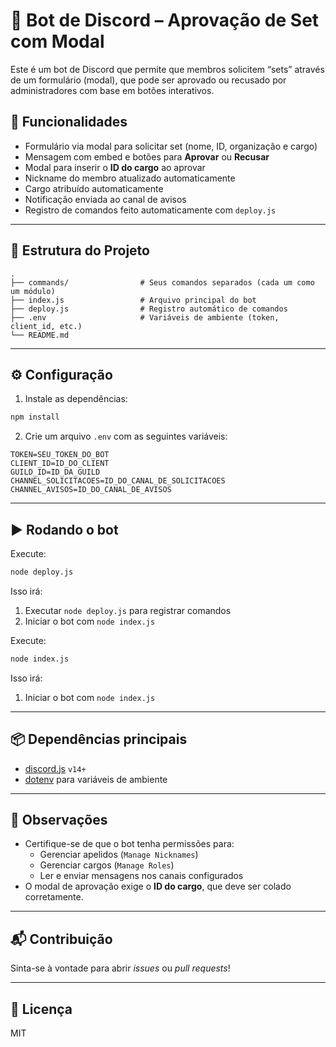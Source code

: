 # 🤖 Bot de Discord – Aprovação de Set com Modal

Este é um bot de Discord que permite que membros solicitem “sets” através de um formulário (modal), que pode ser aprovado ou recusado por administradores com base em botões interativos.

## 🚀 Funcionalidades

- Formulário via modal para solicitar set (nome, ID, organização e cargo)
- Mensagem com embed e botões para **Aprovar** ou **Recusar**
- Modal para inserir o **ID do cargo** ao aprovar
- Nickname do membro atualizado automaticamente
- Cargo atribuído automaticamente
- Notificação enviada ao canal de avisos
- Registro de comandos feito automaticamente com `deploy.js`

---

## 📁 Estrutura do Projeto

```
.
├── commands/                # Seus comandos separados (cada um como um módulo)
├── index.js                 # Arquivo principal do bot
├── deploy.js                # Registro automático de comandos
├── .env                     # Variáveis de ambiente (token, client_id, etc.)
└── README.md
```

---

## ⚙️ Configuração

1. Instale as dependências:

```bash
npm install
```

2. Crie um arquivo `.env` com as seguintes variáveis:

```env
TOKEN=SEU_TOKEN_DO_BOT
CLIENT_ID=ID_DO_CLIENT
GUILD_ID=ID_DA_GUILD
CHANNEL_SOLICITACOES=ID_DO_CANAL_DE_SOLICITACOES
CHANNEL_AVISOS=ID_DO_CANAL_DE_AVISOS
```

---

## ▶️ Rodando o bot

Execute:

```bash
node deploy.js
```

Isso irá:

1. Executar `node deploy.js` para registrar comandos
2. Iniciar o bot com `node index.js`

Execute:

```bash
node index.js
```

Isso irá:

1. Iniciar o bot com `node index.js`
   
---

## 📦 Dependências principais

- [discord.js](https://discord.js.org) `v14+`
- [dotenv](https://www.npmjs.com/package/dotenv) para variáveis de ambiente

---

## 🧠 Observações

- Certifique-se de que o bot tenha permissões para:
  - Gerenciar apelidos (`Manage Nicknames`)
  - Gerenciar cargos (`Manage Roles`)
  - Ler e enviar mensagens nos canais configurados
- O modal de aprovação exige o **ID do cargo**, que deve ser colado corretamente.

---

## 📬 Contribuição

Sinta-se à vontade para abrir *issues* ou *pull requests*!

---

## 📄 Licença

MIT
